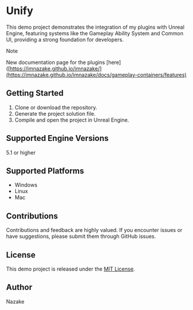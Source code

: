 # Unify

This demo project demonstrates the integration of my plugins with Unreal Engine, featuring systems like the Gameplay Ability System and Common UI, providing a strong foundation for developers.

> [!NOTE]  
> New documentation page for the plugins [here]([https://imnazake.github.io/imnazake/](https://imnazake.github.io/imnazake/docs/gameplay-containers/features)

## Getting Started

1. Clone or download the repository.
2. Generate the project solution file.
3. Compile and open the project in Unreal Engine.

## Supported Engine Versions

5.1 or higher

## Supported Platforms

-  Windows
-  Linux
-  Mac

## Contributions

Contributions and feedback are highly valued. If you encounter issues or have suggestions, please submit them through GitHub issues.

## License

This demo project is released under the [MIT License](LICENSE).

## Author

Nazake
